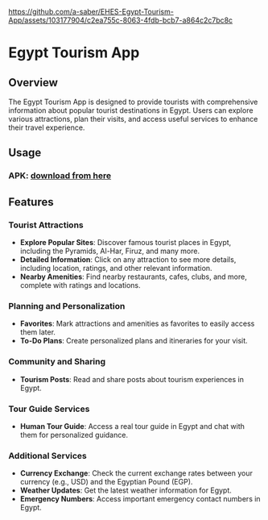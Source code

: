 

https://github.com/a-saber/EHES-Egypt-Tourism-App/assets/103177904/c2ea755c-8063-4fdb-bcb7-a864c2c7bc8c

# Egypt Tourism App

## Overview
The Egypt Tourism App is designed to provide tourists with comprehensive information about popular tourist destinations in Egypt. Users can explore various attractions, plan their visits, and access useful services to enhance their travel experience.

## Usage

### APK: [download from here](https://drive.google.com/file/d/1XxD11VDONBbRSfTpxDhyiRKNn3B5b5Aq/view?usp=drive_link)


## Features

### Tourist Attractions
- **Explore Popular Sites**: Discover famous tourist places in Egypt, including the Pyramids, Al-Har, Firuz, and many more.
- **Detailed Information**: Click on any attraction to see more details, including location, ratings, and other relevant information.
- **Nearby Amenities**: Find nearby restaurants, cafes, clubs, and more, complete with ratings and locations.

### Planning and Personalization
- **Favorites**: Mark attractions and amenities as favorites to easily access them later.
- **To-Do Plans**: Create personalized plans and itineraries for your visit.

### Community and Sharing
- **Tourism Posts**: Read and share posts about tourism experiences in Egypt.

### Tour Guide Services
- **Human Tour Guide**: Access a real tour guide in Egypt and chat with them for personalized guidance.

### Additional Services
- **Currency Exchange**: Check the current exchange rates between your currency (e.g., USD) and the Egyptian Pound (EGP).
- **Weather Updates**: Get the latest weather information for Egypt.
- **Emergency Numbers**: Access important emergency contact numbers in Egypt.
